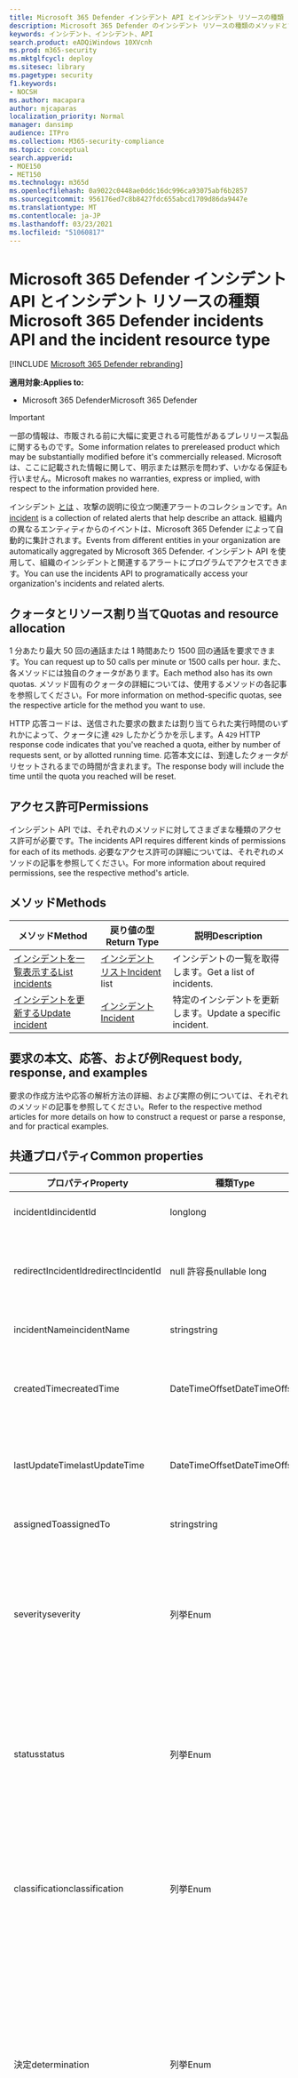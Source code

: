 ```yaml
---
title: Microsoft 365 Defender インシデント API とインシデント リソースの種類
description: Microsoft 365 Defender のインシデント リソースの種類のメソッドとプロパティについて説明します。
keywords: インシデント、インシデント、API
search.product: eADQiWindows 10XVcnh
ms.prod: m365-security
ms.mktglfcycl: deploy
ms.sitesec: library
ms.pagetype: security
f1.keywords:
- NOCSH
ms.author: macapara
author: mjcaparas
localization_priority: Normal
manager: dansimp
audience: ITPro
ms.collection: M365-security-compliance
ms.topic: conceptual
search.appverid:
- MOE150
- MET150
ms.technology: m365d
ms.openlocfilehash: 0a9022c0448ae0ddc16dc996ca93075abf6b2857
ms.sourcegitcommit: 956176ed7c8b8427fdc655abcd1709d86da9447e
ms.translationtype: MT
ms.contentlocale: ja-JP
ms.lasthandoff: 03/23/2021
ms.locfileid: "51060817"
---
```

# <a name="microsoft-365-defender-incidents-api-and-the-incident-resource-type"></a><span data-ttu-id="a762c-104">Microsoft 365 Defender インシデント API とインシデント リソースの種類</span><span class="sxs-lookup"><span data-stu-id="a762c-104">Microsoft 365 Defender incidents API and the incident resource type</span></span>

[!INCLUDE [Microsoft 365 Defender rebranding](../includes/microsoft-defender.md)]

<span data-ttu-id="a762c-105">**適用対象:**</span><span class="sxs-lookup"><span data-stu-id="a762c-105">**Applies to:**</span></span>

- <span data-ttu-id="a762c-106">Microsoft 365 Defender</span><span class="sxs-lookup"><span data-stu-id="a762c-106">Microsoft 365 Defender</span></span>

> [!IMPORTANT]
> <span data-ttu-id="a762c-107">一部の情報は、市販される前に大幅に変更される可能性があるプレリリース製品に関するものです。</span><span class="sxs-lookup"><span data-stu-id="a762c-107">Some information relates to prereleased product which may be substantially modified before it's commercially released.</span></span> <span data-ttu-id="a762c-108">Microsoft は、ここに記載された情報に関して、明示または黙示を問わず、いかなる保証も行いません。</span><span class="sxs-lookup"><span data-stu-id="a762c-108">Microsoft makes no warranties, express or implied, with respect to the information provided here.</span></span>

<span data-ttu-id="a762c-109">インシデント [とは](incidents-overview.md) 、攻撃の説明に役立つ関連アラートのコレクションです。</span><span class="sxs-lookup"><span data-stu-id="a762c-109">An [incident](incidents-overview.md) is a collection of related alerts that help describe an attack.</span></span> <span data-ttu-id="a762c-110">組織内の異なるエンティティからのイベントは、Microsoft 365 Defender によって自動的に集計されます。</span><span class="sxs-lookup"><span data-stu-id="a762c-110">Events from different entities in your organization are automatically aggregated by Microsoft 365 Defender.</span></span> <span data-ttu-id="a762c-111">インシデント API を使用して、組織のインシデントと関連するアラートにプログラムでアクセスできます。</span><span class="sxs-lookup"><span data-stu-id="a762c-111">You can use the incidents API to programatically access your organization's incidents and related alerts.</span></span>

## <a name="quotas-and-resource-allocation"></a><span data-ttu-id="a762c-112">クォータとリソース割り当て</span><span class="sxs-lookup"><span data-stu-id="a762c-112">Quotas and resource allocation</span></span>

<span data-ttu-id="a762c-113">1 分あたり最大 50 回の通話または 1 時間あたり 1500 回の通話を要求できます。</span><span class="sxs-lookup"><span data-stu-id="a762c-113">You can request up to 50 calls per minute or 1500 calls per hour.</span></span> <span data-ttu-id="a762c-114">また、各メソッドには独自のクォータがあります。</span><span class="sxs-lookup"><span data-stu-id="a762c-114">Each method also has its own quotas.</span></span> <span data-ttu-id="a762c-115">メソッド固有のクォータの詳細については、使用するメソッドの各記事を参照してください。</span><span class="sxs-lookup"><span data-stu-id="a762c-115">For more information on method-specific quotas, see the respective article for the method you want to use.</span></span>

<span data-ttu-id="a762c-116">HTTP 応答コードは、送信された要求の数または割り当てられた実行時間のいずれかによって、クォータに達 `429` したかどうかを示します。</span><span class="sxs-lookup"><span data-stu-id="a762c-116">A `429` HTTP response code indicates that you've reached a quota, either by number of requests sent, or by allotted running time.</span></span> <span data-ttu-id="a762c-117">応答本文には、到達したクォータがリセットされるまでの時間が含まれます。</span><span class="sxs-lookup"><span data-stu-id="a762c-117">The response body will include the time until the quota you reached will be reset.</span></span>

## <a name="permissions"></a><span data-ttu-id="a762c-118">アクセス許可</span><span class="sxs-lookup"><span data-stu-id="a762c-118">Permissions</span></span>

<span data-ttu-id="a762c-119">インシデント API では、それぞれのメソッドに対してさまざまな種類のアクセス許可が必要です。</span><span class="sxs-lookup"><span data-stu-id="a762c-119">The incidents API requires different kinds of permissions for each of its methods.</span></span> <span data-ttu-id="a762c-120">必要なアクセス許可の詳細については、それぞれのメソッドの記事を参照してください。</span><span class="sxs-lookup"><span data-stu-id="a762c-120">For more information about required permissions, see the respective method's article.</span></span>

## <a name="methods"></a><span data-ttu-id="a762c-121">メソッド</span><span class="sxs-lookup"><span data-stu-id="a762c-121">Methods</span></span>

<span data-ttu-id="a762c-122">メソッド</span><span class="sxs-lookup"><span data-stu-id="a762c-122">Method</span></span> | <span data-ttu-id="a762c-123">戻り値の型</span><span class="sxs-lookup"><span data-stu-id="a762c-123">Return Type</span></span> | <span data-ttu-id="a762c-124">説明</span><span class="sxs-lookup"><span data-stu-id="a762c-124">Description</span></span>
-|-|-
[<span data-ttu-id="a762c-125">インシデントを一覧表示する</span><span class="sxs-lookup"><span data-stu-id="a762c-125">List incidents</span></span>](api-list-incidents.md) | <span data-ttu-id="a762c-126">[インシデント リスト](api-incident.md)</span><span class="sxs-lookup"><span data-stu-id="a762c-126">[Incident](api-incident.md) list</span></span> | <span data-ttu-id="a762c-127">インシデントの一覧を取得します。</span><span class="sxs-lookup"><span data-stu-id="a762c-127">Get a list of incidents.</span></span>
[<span data-ttu-id="a762c-128">インシデントを更新する</span><span class="sxs-lookup"><span data-stu-id="a762c-128">Update incident</span></span>](api-update-incidents.md) | [<span data-ttu-id="a762c-129">インシデント</span><span class="sxs-lookup"><span data-stu-id="a762c-129">Incident</span></span>](api-incident.md) | <span data-ttu-id="a762c-130">特定のインシデントを更新します。</span><span class="sxs-lookup"><span data-stu-id="a762c-130">Update a specific incident.</span></span>

## <a name="request-body-response-and-examples"></a><span data-ttu-id="a762c-131">要求の本文、応答、および例</span><span class="sxs-lookup"><span data-stu-id="a762c-131">Request body, response, and examples</span></span>

<span data-ttu-id="a762c-132">要求の作成方法や応答の解析方法の詳細、および実際の例については、それぞれのメソッドの記事を参照してください。</span><span class="sxs-lookup"><span data-stu-id="a762c-132">Refer to the respective method articles for more details on how to construct a request or parse a response, and for practical examples.</span></span>

## <a name="common-properties"></a><span data-ttu-id="a762c-133">共通プロパティ</span><span class="sxs-lookup"><span data-stu-id="a762c-133">Common properties</span></span>

<span data-ttu-id="a762c-134">プロパティ</span><span class="sxs-lookup"><span data-stu-id="a762c-134">Property</span></span> | <span data-ttu-id="a762c-135">種類</span><span class="sxs-lookup"><span data-stu-id="a762c-135">Type</span></span> | <span data-ttu-id="a762c-136">説明</span><span class="sxs-lookup"><span data-stu-id="a762c-136">Description</span></span>
-|-|-
<span data-ttu-id="a762c-137">incidentId</span><span class="sxs-lookup"><span data-stu-id="a762c-137">incidentId</span></span> | <span data-ttu-id="a762c-138">long</span><span class="sxs-lookup"><span data-stu-id="a762c-138">long</span></span> | <span data-ttu-id="a762c-139">インシデントの一意の ID。</span><span class="sxs-lookup"><span data-stu-id="a762c-139">Incident unique ID.</span></span>
<span data-ttu-id="a762c-140">redirectIncidentId</span><span class="sxs-lookup"><span data-stu-id="a762c-140">redirectIncidentId</span></span> | <span data-ttu-id="a762c-141">null 許容長</span><span class="sxs-lookup"><span data-stu-id="a762c-141">nullable long</span></span> | <span data-ttu-id="a762c-142">現在のインシデントが結合されたインシデント ID。</span><span class="sxs-lookup"><span data-stu-id="a762c-142">The Incident ID the current Incident was merged to.</span></span>
<span data-ttu-id="a762c-143">incidentName</span><span class="sxs-lookup"><span data-stu-id="a762c-143">incidentName</span></span> | <span data-ttu-id="a762c-144">string</span><span class="sxs-lookup"><span data-stu-id="a762c-144">string</span></span> | <span data-ttu-id="a762c-145">インシデントの名前。</span><span class="sxs-lookup"><span data-stu-id="a762c-145">The name of the Incident.</span></span>
<span data-ttu-id="a762c-146">createdTime</span><span class="sxs-lookup"><span data-stu-id="a762c-146">createdTime</span></span> | <span data-ttu-id="a762c-147">DateTimeOffset</span><span class="sxs-lookup"><span data-stu-id="a762c-147">DateTimeOffset</span></span> | <span data-ttu-id="a762c-148">インシデントが作成された日付と時刻 (UTC)。</span><span class="sxs-lookup"><span data-stu-id="a762c-148">The date and time (in UTC) the Incident was created.</span></span>
<span data-ttu-id="a762c-149">lastUpdateTime</span><span class="sxs-lookup"><span data-stu-id="a762c-149">lastUpdateTime</span></span> | <span data-ttu-id="a762c-150">DateTimeOffset</span><span class="sxs-lookup"><span data-stu-id="a762c-150">DateTimeOffset</span></span> | <span data-ttu-id="a762c-151">インシデントが最後に更新された日時 (UTC)。</span><span class="sxs-lookup"><span data-stu-id="a762c-151">The date and time (in UTC) the Incident was last updated.</span></span>
<span data-ttu-id="a762c-152">assignedTo</span><span class="sxs-lookup"><span data-stu-id="a762c-152">assignedTo</span></span> | <span data-ttu-id="a762c-153">string</span><span class="sxs-lookup"><span data-stu-id="a762c-153">string</span></span> | <span data-ttu-id="a762c-154">インシデントの所有者。</span><span class="sxs-lookup"><span data-stu-id="a762c-154">Owner of the Incident.</span></span>
<span data-ttu-id="a762c-155">severity</span><span class="sxs-lookup"><span data-stu-id="a762c-155">severity</span></span> | <span data-ttu-id="a762c-156">列挙</span><span class="sxs-lookup"><span data-stu-id="a762c-156">Enum</span></span> | <span data-ttu-id="a762c-157">インシデントの重大度。</span><span class="sxs-lookup"><span data-stu-id="a762c-157">Severity of the Incident.</span></span> <span data-ttu-id="a762c-158">使用できる値は ```UnSpecified``` ```Informational``` ```Low``` 、、、、、 ```Medium``` および ```High``` です。</span><span class="sxs-lookup"><span data-stu-id="a762c-158">Possible values are: ```UnSpecified```, ```Informational```, ```Low```, ```Medium```, and ```High```.</span></span>
<span data-ttu-id="a762c-159">status</span><span class="sxs-lookup"><span data-stu-id="a762c-159">status</span></span> | <span data-ttu-id="a762c-160">列挙</span><span class="sxs-lookup"><span data-stu-id="a762c-160">Enum</span></span> | <span data-ttu-id="a762c-161">インシデントの現在の状態を指定します。</span><span class="sxs-lookup"><span data-stu-id="a762c-161">Specifies the current status of the incident.</span></span> <span data-ttu-id="a762c-162">使用できる値は ```Active``` ```Resolved``` 、、、および ```Redirected``` です。</span><span class="sxs-lookup"><span data-stu-id="a762c-162">Possible values are: ```Active```, ```Resolved```, and ```Redirected```.</span></span>
<span data-ttu-id="a762c-163">classification</span><span class="sxs-lookup"><span data-stu-id="a762c-163">classification</span></span> | <span data-ttu-id="a762c-164">列挙</span><span class="sxs-lookup"><span data-stu-id="a762c-164">Enum</span></span> | <span data-ttu-id="a762c-165">インシデントの仕様。</span><span class="sxs-lookup"><span data-stu-id="a762c-165">Specification of the incident.</span></span> <span data-ttu-id="a762c-166">可能な値は、```Unknown```、```FalsePositive```、```TruePositive``` です。</span><span class="sxs-lookup"><span data-stu-id="a762c-166">Possible values are: ```Unknown```, ```FalsePositive```, ```TruePositive```.</span></span>
<span data-ttu-id="a762c-167">決定</span><span class="sxs-lookup"><span data-stu-id="a762c-167">determination</span></span> | <span data-ttu-id="a762c-168">列挙</span><span class="sxs-lookup"><span data-stu-id="a762c-168">Enum</span></span> | <span data-ttu-id="a762c-169">インシデントの決定を指定します。</span><span class="sxs-lookup"><span data-stu-id="a762c-169">Specifies the determination of the incident.</span></span> <span data-ttu-id="a762c-170">可能な値は、```NotAvailable```、```Apt```、```Malware```、```SecurityPersonnel```、```SecurityTesting```、```UnwantedSoftware```、```Other``` です。</span><span class="sxs-lookup"><span data-stu-id="a762c-170">Possible values are: ```NotAvailable```, ```Apt```, ```Malware```, ```SecurityPersonnel```, ```SecurityTesting```, ```UnwantedSoftware```, ```Other```.</span></span>
<span data-ttu-id="a762c-171">tags</span><span class="sxs-lookup"><span data-stu-id="a762c-171">tags</span></span> | <span data-ttu-id="a762c-172">string List</span><span class="sxs-lookup"><span data-stu-id="a762c-172">string List</span></span> | <span data-ttu-id="a762c-173">インシデント タグの一覧。</span><span class="sxs-lookup"><span data-stu-id="a762c-173">List of Incident tags.</span></span>
<span data-ttu-id="a762c-174">アラート</span><span class="sxs-lookup"><span data-stu-id="a762c-174">alerts</span></span> | <span data-ttu-id="a762c-175">アラート リスト</span><span class="sxs-lookup"><span data-stu-id="a762c-175">Alert List</span></span> | <span data-ttu-id="a762c-176">関連するアラートの一覧。</span><span class="sxs-lookup"><span data-stu-id="a762c-176">List of related alerts.</span></span> <span data-ttu-id="a762c-177">「List Incidents [API」のドキュメントの例](api-list-incidents.md) を参照してください。</span><span class="sxs-lookup"><span data-stu-id="a762c-177">See examples at [List incidents](api-list-incidents.md) API documentation.</span></span>

## <a name="related-articles"></a><span data-ttu-id="a762c-178">関連記事</span><span class="sxs-lookup"><span data-stu-id="a762c-178">Related articles</span></span>

- [<span data-ttu-id="a762c-179">Microsoft 365 Defender API の概要</span><span class="sxs-lookup"><span data-stu-id="a762c-179">Microsoft 365 Defender APIs overview</span></span>](api-overview.md)
- [<span data-ttu-id="a762c-180">インシデントの概要</span><span class="sxs-lookup"><span data-stu-id="a762c-180">Incidents overview</span></span>](incidents-overview.md)
- [<span data-ttu-id="a762c-181">インシデント API の一覧表示</span><span class="sxs-lookup"><span data-stu-id="a762c-181">List incidents API</span></span>](api-list-incidents.md)
- [<span data-ttu-id="a762c-182">インシデント API の更新</span><span class="sxs-lookup"><span data-stu-id="a762c-182">Update incident API</span></span>](api-update-incidents.md)
